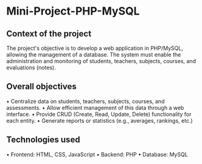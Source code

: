 # Mini-Project-PHP-MySQL
## Context of the project
The project's objective is to develop a web application in PHP/MySQL, allowing the management of a database. The system must enable the administration and monitoring of students, teachers, subjects, courses, and evaluations (notes).
## Overall objectives
• Centralize data on students, teachers, subjects, courses, and assessments. 
• Allow efficient management of this data through a web interface. 
• Provide CRUD (Create, Read, Update, Delete) functionality for each entity.
• Generate reports or statistics (e.g., averages, rankings, etc.)
## Technologies used
• Frontend: HTML, CSS, JavaScript
• Backend: PHP 
• Database: MySQL
